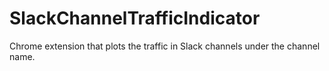SlackChannelTrafficIndicator
============================

Chrome extension that plots the traffic in Slack channels under the channel name.
